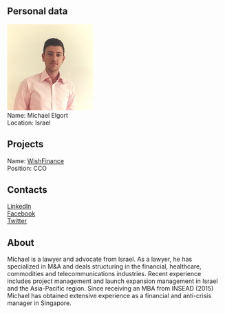 ## Personal data
![michael elgort photo](photo/michael_elgort.jpg)  
Name:   Michael Elgort  
Location: Israel  
## Projects 
Name: [WishFinance](../projects/wishfinance.md)  
Position: CCO   
## Contacts
[LinkedIn](https://www.linkedin.com/in/michael-elgort-5763732b/)  
[Facebook](https://www.facebook.com/michael.elgort.9)  
[Twitter](https://twitter.com/just_whatever)
## About
Michael is a lawyer and advocate from Israel. As
a lawyer, he has specialized in M&A and deals
structuring in the financial, healthcare,
commodities and telecommunications industries.
Recent experience includes project
management and launch expansion
management in Israel and the Asia-Pacific
region. Since receiving an MBA from INSEAD
(2015) Michael has obtained extensive
experience as a financial and anti-crisis
manager in Singapore.
